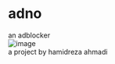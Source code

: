 # adno
an adblocker
<br>
![image](https://user-images.githubusercontent.com/108602676/177027147-898f51ba-18c2-4704-ad85-fe9bba74abe5.png)
<br>
a project by hamidreza ahmadi
